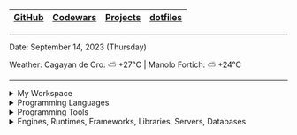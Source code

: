 | [GitHub](https://github.com/egargo) | [Codewars](https://www.codewars.com/users/egargo) | [Projects](https://github.com/egargo?tab=repositories) | [dotfiles](https://github.com/egargo/dotfiles) |
| - | - | - | - |

---

Date: September 14, 2023 (Thursday)

Weather: Cagayan de Oro: ⛅️  +27°C | Manolo Fortich: ⛅️  +24°C

---

<details>
    <summary>My Workspace</summary>
        <img src="https://github-readme-stats.vercel.app/api?username=egargo&count_private=true&show_icons=true&hide=issues&hide_border=true&theme=transparent">
        <br>
        <img src="https://wakatime.com/badge/user/d64bde0d-39f6-49db-9bd8-8f41329fb145.svg?style=flat-square">
        <img src="https://img.shields.io/badge/Pop!_OS-48B9C7?style=flat-square&logo=Pop!_OS&logoColor=white">
        <img src="https://img.shields.io/badge/AMD%20Ryzen_5_3550H-ED1C24?style=flat-square&logo=amd&logoColor=white"/>
        <img src="https://img.shields.io/badge/RAM-16GB-%230071C5.svg?&style=flat-square&logoColor=white" />
        <img src="https://img.shields.io/badge/nvidia-GTX%201650-%2376B900.svg?&style=flat-square&logo=nvidia&logoColor=white" />
</details>
<details>
    <summary>Programming Languages</summary>
        <img src="https://img.shields.io/badge/Rust-black?style=flat-square&logo=rust&logoColor=#E57324">
        <img src="https://img.shields.io/badge/Python-FFD43B?style=flat-square&logo=python&logoColor=blue">
        <img src="https://img.shields.io/badge/GNU%20Bash-4EAA25?style=flat-square&logo=GNU%20Bash&logoColor=white">
        <img src="https://img.shields.io/badge/JavaScript-323330?style=flat-square&logo=javascript&logoColor=F7DF1E">
        <img src="https://img.shields.io/badge/TypeScript-007ACC?style=flat-square&logo=typescript&logoColor=white">
        <img src="https://img.shields.io/badge/C%2B%2B-00599C?style=flat-square&logo=c%2B%2B&logoColor=white">
        <img src="https://img.shields.io/badge/Go-00ADD8?style=flat-square&logo=go&logoColor=white">
        <img src="https://img.shields.io/badge/Java-ED8B00?style=flat-square&logo=openjdk&logoColor=white">
        <img src="https://img.shields.io/badge/C-00599C?style=flat-square&logo=c&logoColor=white">
        <img src="https://img.shields.io/badge/HTML5-E34F26?style=flat-square&logo=html5&logoColor=white">
        <img src="https://img.shields.io/badge/CSS3-1572B6?style=flat-square&logo=css3&logoColor=white">
</details>
<details>
    <summary>Programming Tools</summary>
        <img src="https://img.shields.io/badge/Linux-FCC624?style=flat-square&logo=linux&logoColor=black">
        <img src="https://img.shields.io/badge/alacritty-F46D01?style=flat-square&logo=alacritty&logoColor=white">
        <img src="https://img.shields.io/badge/tmux-1BB91F?style=flat-square&logo=tmux&logoColor=white">
        <img src="https://img.shields.io/badge/NeoVim-%2357A143.svg?&style=flat-square&logo=neovim&logoColor=white">
        <img src="https://img.shields.io/badge/GIT-E44C30?style=flat-square&logo=git&logoColor=white">
        <img src="https://img.shields.io/badge/cURL-073551?style=flat-square&logo=curl&logoColor=white">
        <img src="https://img.shields.io/badge/Postman-FF6C37?style=flat-square&logo=Postman&logoColor=white">
        <img src="https://img.shields.io/badge/Docker-2CA5E0?style=flat-square&logo=docker&logoColor=white">
        <img src="https://img.shields.io/badge/LaTeX-47A141?style=flat-square&logo=LaTeX&logoColor=white">
</details>
<details>
    <summary>Engines, Runtimes, Frameworks, Libraries, Servers, Databases</summary>
        <img src="https://img.shields.io/badge/Actix-000000?style=flat-square&logo=rust&logoColor=white">
        <img src="https://img.shields.io/badge/Nginx-009639?style=flat-square&logo=nginx&logoColor=white">
        <img src="https://img.shields.io/badge/MySQL-005C84?style=flat-square&logo=mysql&logoColor=white">
        <img src="https://img.shields.io/badge/Node%20js-339933?style=flat-square&logo=nodedotjs&logoColor=white">
        <img src="https://img.shields.io/badge/Godot-478CBF?style=flat-square&logo=GodotEngine&logoColor=white">
        <img src="https://img.shields.io/badge/Express%20js-000000?style=flat-square&logo=express&logoColor=white">
        <img src="https://img.shields.io/badge/React-20232A?style=flat-square&logo=react&logoColor=61DAFB">
</details>
